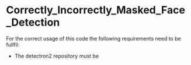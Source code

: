 # Correctly_Incorrectly_Masked_Face_Detection

For the correct usage of this code the following requirements need to be fullfil:
  - The detectron2 repository must be 
